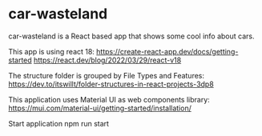 # car-wasteland
car-wasteland is a React based app that shows some cool info about cars.

This app is using react 18:
https://create-react-app.dev/docs/getting-started
https://react.dev/blog/2022/03/29/react-v18

The structure folder is grouped by File Types and Features:
https://dev.to/itswillt/folder-structures-in-react-projects-3dp8

This application uses Material UI as web components library:
https://mui.com/material-ui/getting-started/installation/

Start application
npm run start